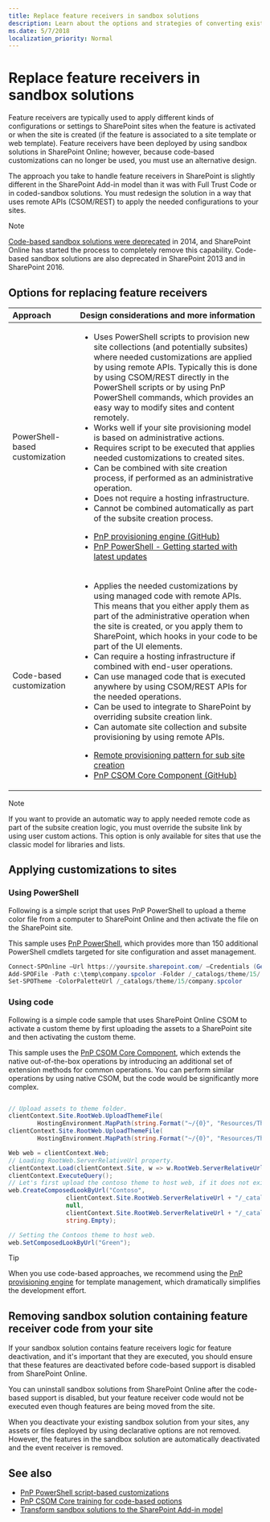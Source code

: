 ```yaml
---
title: Replace feature receivers in sandbox solutions
description: Learn about the options and strategies of converting existing functionality to the SharePoint Add-in model or alternative solutions.
ms.date: 5/7/2018
localization_priority: Normal
---
```


# Replace feature receivers in sandbox solutions 

Feature receivers are typically used to apply different kinds of configurations or settings to SharePoint sites when the feature is activated or when the site is created (if the feature is associated to a site template or web template). Feature receivers have been deployed by using sandbox solutions in SharePoint Online; however, because code-based customizations can no longer be used, you must use an alternative design. 

The approach you take to handle feature receivers in SharePoint is slightly different in the SharePoint Add-in model than it was with Full Trust Code or in coded-sandbox solutions. You must redesign the solution in a way that uses remote APIs (CSOM/REST) to apply the needed configurations to your sites. 

> [!NOTE] 
> [Code-based sandbox solutions were deprecated](https://blogs.msdn.microsoft.com/sharepointdev/2014/01/14/deprecation-of-custom-code-in-sandboxed-solutions/) in 2014, and SharePoint Online has started the process to completely remove this capability. Code-based sandbox solutions are also deprecated in SharePoint 2013 and in SharePoint 2016.

## Options for replacing feature receivers

|Approach|Design considerations and more information|
|:-----|:-----|
|PowerShell-based customization|<ul><li>Uses PowerShell scripts to provision new site collections (and potentially subsites) where needed customizations are applied by using remote APIs. Typically this is done by using CSOM/REST directly in the PowerShell scripts or by using PnP PowerShell commands, which provides an easy way to modify sites and content remotely.</li><li>Works well if your site provisioning model is based on administrative actions.</li><li>Requires script to be executed that applies needed customizations to created sites.</li><li>Can be combined with site creation process, if performed as an administrative operation.</li><li>Does not require a hosting infrastructure.</li><li>Cannot be combined automatically as part of the subsite creation process.</li></ul><ul><li>[PnP provisioning engine (GitHub)](https://github.com/SharePoint/PnP-PowerShell)</li><li>[PnP PowerShell - Getting started with latest updates](https://developer.microsoft.com/en-us/office/blogs//pnp-powershell-getting-started-with-latest-updates)</li></ul>|
|Code-based customization|<ul><li>Applies the needed customizations by using managed code with remote APIs. This means that you either apply them as part of the administrative operation when the site is created, or you apply them to SharePoint, which hooks in your code to be part of the UI elements.</li><li>Can require a hosting infrastructure if combined with end-user operations.</li><li>Can use managed code that is executed anywhere by using CSOM/REST APIs for the needed operations.</li><li>Can be used to integrate to SharePoint by overriding subsite creation link.</li><li>Can automate site collection and subsite provisioning by using remote APIs.</li></ul><ul><li>[Remote provisioning pattern for sub site creation](https://channel9.msdn.com/blogs/OfficeDevPnP/Using-remote-provisioning-pattern-for-sub-site-creation)</li><li>[PnP CSOM Core Component (GitHub)](https://github.com/SharePoint/PnP-sites-core)</li></ul>|

> [!NOTE] 
> If you want to provide an automatic way to apply needed remote code as part of the subsite creation logic, you must override the subsite link by using user custom actions. This option is only available for sites that use the classic model for libraries and lists. 

## Applying customizations to sites

### Using PowerShell

Following is a simple script that uses PnP PowerShell to upload a theme color file from a computer to SharePoint Online and then activate the file on the SharePoint site. 

This sample uses [PnP PowerShell](https://github.com/SharePoint/PnP-PowerShell), which provides more than 150 additional PowerShell cmdlets targeted for site configuration and asset management. 

```powershell 
Connect-SPOnline –Url https://yoursite.sharepoint.com/ –Credentials (Get-Credential)
Add-SPOFile -Path c:\temp\company.spcolor -Folder /_catalogs/theme/15/
Set-SPOTheme -ColorPaletteUrl /_catalogs/theme/15/company.spcolor
```

### Using code

Following is a simple code sample that uses SharePoint Online CSOM to activate a custom theme by first uploading the assets to a SharePoint site and then activating the custom theme. 

This sample uses the [PnP CSOM Core Component](https://github.com/SharePoint/PnP-sites-core), which extends the native out-of-the-box operations by introducing an additional set of extension methods for common operations. You can perform similar operations by using native CSOM, but the code would be significantly more complex.

```csharp

// Upload assets to theme folder.
clientContext.Site.RootWeb.UploadThemeFile(
        HostingEnvironment.MapPath(string.Format("~/{0}", "Resources/Themes/SPC/SPCTheme.spcolor")));
clientContext.Site.RootWeb.UploadThemeFile(
        HostingEnvironment.MapPath(string.Format("~/{0}", "Resources/Themes/SPC/SPCbg.jpg")));

Web web = clientContext.Web;
// Loading RootWeb.ServerRelativeUrl property.
clientContext.Load(clientContext.Site, w => w.RootWeb.ServerRelativeUrl); 
clientContext.ExecuteQuery();
// Let's first upload the contoso theme to host web, if it does not exist there.
web.CreateComposedLookByUrl("Contoso",
                clientContext.Site.RootWeb.ServerRelativeUrl + "/_catalogs/theme/15/SPCTheme.spcolor",
                null,
                clientContext.Site.RootWeb.ServerRelativeUrl + "/_catalogs/theme/15/SPCbg.jpg",
                string.Empty);

// Setting the Contoos theme to host web.
web.SetComposedLookByUrl("Green");

```

> [!TIP] 
> When you use code-based approaches, we recommend using the [PnP provisioning engine](https://dev.office.com/blogs/sharepoint-pnp-remote-provisioning-engine-august-2016) for template management, which dramatically simplifies the development effort. 

## Removing sandbox solution containing feature receiver code from your site

If your sandbox solution contains feature receivers logic for feature deactivation, and it's important that they are executed, you should ensure that these features are deactivated before code-based support is disabled from SharePoint Online. 

You can uninstall sandbox solutions from SharePoint Online after the code-based support is disabled, but your feature receiver code would not be executed even though features are being moved from the site. 

When you deactivate your existing sandbox solution from your sites, any assets or files deployed by using declarative options are not removed. However, the features in the sandbox solution are automatically deactivated and the event receiver is removed.


## See also

- [PnP PowerShell script-based customizations](https://github.com/SharePoint/PnP-PowerShell/blob/master/README.md)
- [PnP CSOM Core training for code-based options](https://blogs.msdn.microsoft.com/vesku/2016/04/12/office-dev-pnp-core-componenttraining-package/)
- [Transform sandbox solutions to the SharePoint Add-in model](sandbox-solution-transformation-guidance.md)
